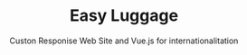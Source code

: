 ---
title: Easy Luggage
subtitle: Custon Responise Web Site and Vue.js for internationalitation
image: "../imgs/EasyLuggage.gif"
link: https://www.easyluggage.it/
buttonTitle: VISIT PROJECT
priority: 0
badges: [web]
categories: [projects, recent]
--- 